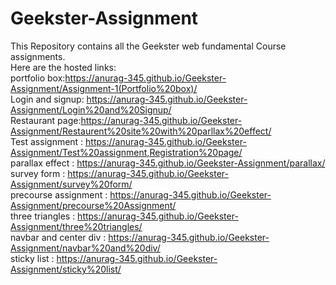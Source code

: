 # Geekster-Assignment <br />
This Repository contains all the Geekster web fundamental Course assignments. <br />
Here are the hosted links:<br />
portfolio box:https://anurag-345.github.io/Geekster-Assignment/Assignment-1(Portfolio%20box)/ <br />
Login and signup: https://anurag-345.github.io/Geekster-Assignment/Login%20and%20Signup/ <br />
Restaurant page:https://anurag-345.github.io/Geekster-Assignment/Restaurent%20site%20with%20parllax%20effect/ <br />
Test assignment : https://anurag-345.github.io/Geekster-Assignment/Test%20assignment,Registration%20page/ <br />
parallax effect : https://anurag-345.github.io/Geekster-Assignment/parallax/ <br />
survey form : https://anurag-345.github.io/Geekster-Assignment/survey%20form/ <br />
precourse assignment : https://anurag-345.github.io/Geekster-Assignment/precourse%20Assignment/ <br />
three triangles : https://anurag-345.github.io/Geekster-Assignment/three%20triangles/ <br />
navbar and center div : https://anurag-345.github.io/Geekster-Assignment/navbar%20and%20div/ <br />
sticky list : https://anurag-345.github.io/Geekster-Assignment/sticky%20list/ <br />


  
